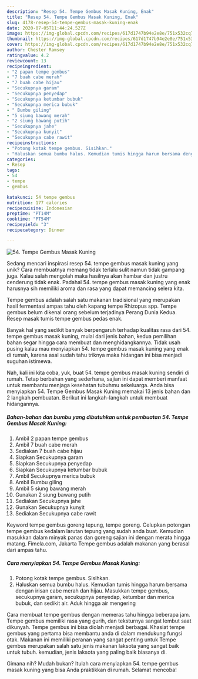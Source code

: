 ```yaml
---
description: "Resep 54. Tempe Gembus Masak Kuning, Enak"
title: "Resep 54. Tempe Gembus Masak Kuning, Enak"
slug: 4178-resep-54-tempe-gembus-masak-kuning-enak
date: 2020-07-05T11:44:24.527Z
image: https://img-global.cpcdn.com/recipes/617d1747b94e2e8e/751x532cq70/54-tempe-gembus-masak-kuning-foto-resep-utama.jpg
thumbnail: https://img-global.cpcdn.com/recipes/617d1747b94e2e8e/751x532cq70/54-tempe-gembus-masak-kuning-foto-resep-utama.jpg
cover: https://img-global.cpcdn.com/recipes/617d1747b94e2e8e/751x532cq70/54-tempe-gembus-masak-kuning-foto-resep-utama.jpg
author: Chester Ramsey
ratingvalue: 4.2
reviewcount: 13
recipeingredient:
- "2 papan tempe gembus"
- "7 buah cabe merah"
- "7 buah cabe hijau"
- "Secukupnya garam"
- "Secukupnya penyedap"
- "Secukupnya ketumbar bubuk"
- "Secukupnya merica bubuk"
- " Bumbu giling"
- "5 siung bawang merah"
- "2 siung bawang putih"
- "Secukupnya jahe"
- "Secukupnya kunyit"
- "Secukupnya cabe rawit"
recipeinstructions:
- "Potong kotak tempe gembus. Sisihkan."
- "Haluskan semua bumbu halus. Kemudian tumis hingga harum bersama dengan irisan cabe merah dan hijau. Masukkan tempe gembus, secukupnya garam, secukupnya penyedap, ketumbar dan merica bubuk, dan sedikit air. Aduk hingga air mengering"
categories:
- Resep
tags:
- 54
- tempe
- gembus

katakunci: 54 tempe gembus 
nutrition: 177 calories
recipecuisine: Indonesian
preptime: "PT14M"
cooktime: "PT54M"
recipeyield: "3"
recipecategory: Dinner

---
```



![54. Tempe Gembus Masak Kuning](https://img-global.cpcdn.com/recipes/617d1747b94e2e8e/751x532cq70/54-tempe-gembus-masak-kuning-foto-resep-utama.jpg)

Sedang mencari inspirasi resep 54. tempe gembus masak kuning yang unik? Cara membuatnya memang tidak terlalu sulit namun tidak gampang juga. Kalau salah mengolah maka hasilnya akan hambar dan justru cenderung tidak enak. Padahal 54. tempe gembus masak kuning yang enak harusnya sih memiliki aroma dan rasa yang dapat memancing selera kita.

Tempe gembus adalah salah satu makanan tradisional yang merupakan hasil fermentasi ampas tahu oleh kapang tempe Rhizopus spp. Tempe gembus belum dikenal orang sebelum terjadinya Perang Dunia Kedua. Resep masak tumis tempe gembus pedas enak.

Banyak hal yang sedikit banyak berpengaruh terhadap kualitas rasa dari 54. tempe gembus masak kuning, mulai dari jenis bahan, kedua pemilihan bahan segar hingga cara membuat dan menghidangkannya. Tidak usah pusing kalau mau menyiapkan 54. tempe gembus masak kuning yang enak di rumah, karena asal sudah tahu triknya maka hidangan ini bisa menjadi suguhan istimewa.


Nah, kali ini kita coba, yuk, buat 54. tempe gembus masak kuning sendiri di rumah. Tetap berbahan yang sederhana, sajian ini dapat memberi manfaat untuk membantu menjaga kesehatan tubuhmu sekeluarga. Anda bisa menyiapkan 54. Tempe Gembus Masak Kuning memakai 13 jenis bahan dan 2 langkah pembuatan. Berikut ini langkah-langkah untuk membuat hidangannya.

<!--inarticleads1-->

##### Bahan-bahan dan bumbu yang dibutuhkan untuk pembuatan 54. Tempe Gembus Masak Kuning:

1. Ambil 2 papan tempe gembus
1. Ambil 7 buah cabe merah
1. Sediakan 7 buah cabe hijau
1. Siapkan Secukupnya garam
1. Siapkan Secukupnya penyedap
1. Siapkan Secukupnya ketumbar bubuk
1. Ambil Secukupnya merica bubuk
1. Ambil  Bumbu giling
1. Ambil 5 siung bawang merah
1. Gunakan 2 siung bawang putih
1. Sediakan Secukupnya jahe
1. Gunakan Secukupnya kunyit
1. Sediakan Secukupnya cabe rawit


Keyword tempe gembus goreng tepung, tempe goreng. Celupkan potongan tempe gembus kedalam larutan tepung yang sudah anda buat. Kemudian masukkan dalam minyak panas dan goreng sajian ini dengan merata hingga matang. Fimela.com, Jakarta Tempe gembus adalah makanan yang berasal dari ampas tahu. 

<!--inarticleads2-->

##### Cara menyiapkan 54. Tempe Gembus Masak Kuning:

1. Potong kotak tempe gembus. Sisihkan.
1. Haluskan semua bumbu halus. Kemudian tumis hingga harum bersama dengan irisan cabe merah dan hijau. Masukkan tempe gembus, secukupnya garam, secukupnya penyedap, ketumbar dan merica bubuk, dan sedikit air. Aduk hingga air mengering


Cara membuat tempe gembus dengan memeras tahu hingga beberapa jam. Tempe gembus memiliki rasa yang gurih, dan teksturnya sangat lembut saat dikunyah. Tempe gembus ini bisa diolah menjadi berbagai. Khasiat tempe gembus yang pertama bisa membantu anda di dalam mendukung fungsi otak. Makanan ini memiliki peranan yang sangat penting untuk Tempe gembus merupakan salah satu jenis makanan laksota yang sangat baik untuk tubuh. kemudian, jenis laksota yang paling baik biasanya di. 

Gimana nih? Mudah bukan? Itulah cara menyiapkan 54. tempe gembus masak kuning yang bisa Anda praktikkan di rumah. Selamat mencoba!
